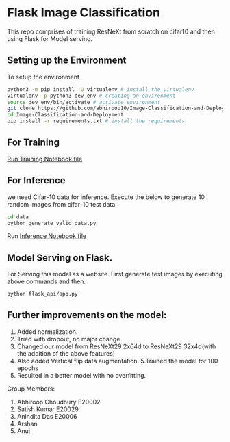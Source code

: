 # Flask Image Classification

This repo comprises of training ResNeXt from scratch on cifar10 and then using Flask for Model serving.




## Setting up the Environment

To setup the environment 
```bash
python3 -m pip install -U virtualenv # install the virtualenv
virtualenv -p python3 dev_env # creating an environment
source dev_env/bin/activate # activate environment
git clone https://github.com/abhiroop10/Image-Classification-and-Deployment-ResNeXt #clone the repo
cd Image-Classification-and-Deployment
pip install -r requirements.txt # install the requirements
```



## For Training

[Run Training Notebook file](TrainingNotebook.ipynb)



## For Inference

 we need Cifar-10 data for inference. Execute the below to generate 10 random images from cifar-10 test data.

```bash
cd data
python generate_valid_data.py
```

Run [Inference Notebook file](InferenceNotebook.ipynb)




## Model Serving on Flask.

For Serving this model as a website. First generate  test images by executing above commands and then.


```bash
python flask_api/app.py
```


## Further improvements on the model:

1. Added normalization.
2. Tried with dropout, no major change
3. Changed our model from ResNeXt29 2x64d to ResNeXt29 32x4d(with the addition of the above features)
4. Also added Vertical flip data augmentation. 
5.Trained the model for 100 epochs
6. Resulted in a better model with no overfitting.


Group Members:
1. Abhiroop Choudhury   E20002
2. Satish Kumar         E20029
3. Anindita Das         E20006
4. Arshan
5. Anuj

 